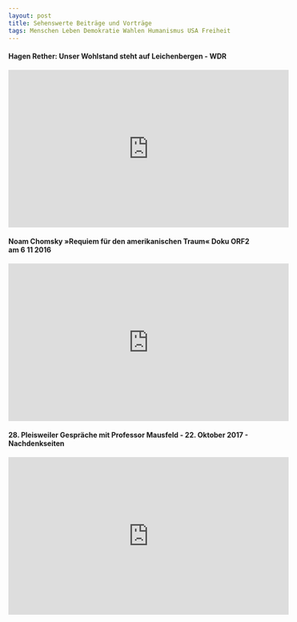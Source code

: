 ```yaml
---
layout: post
title: Sehenswerte Beiträge und Vorträge
tags: Menschen Leben Demokratie Wahlen Humanismus USA Freiheit
---
```

#### Hagen Rether: Unser Wohlstand steht auf Leichenbergen - WDR

<iframe width="560" height="315" src="https://www.youtube.com/embed/kDV29Kkc-LA" frameborder="0" allowfullscreen></iframe>


#### Noam Chomsky »Requiem für den amerikanischen Traum« Doku ORF2 am 6 11 2016

<iframe width="560" height="315" src="https://www.youtube.com/embed/T2LfL-Ez6O4" frameborder="0" allowfullscreen></iframe>


#### 28. Pleisweiler Gespräche mit Professor Mausfeld - 22. Oktober 2017 - Nachdenkseiten

<iframe width="560" height="315" src="https://www.youtube.com/embed/aK1eUnfcK4Q" frameborder="0" allowfullscreen></iframe>

